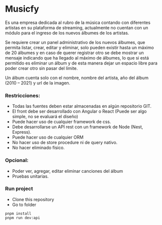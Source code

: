# Musicfy

Es una empresa dedicada al rubro de la música contando con diferentes artistas en su plataforma de streaming, actualmente no cuentan con un módulo para el ingreso de los nuevos álbumes de los artistas.

Se requiere crear un panel administrativo de los nuevos álbumes, que permita listar, crear, editar y eliminar, solo pueden existir hasta un máximo de 20 álbumes y en caso de querer registrar otro se debe mostrar un mensaje indicando que ha llegado al máximo de álbumes, lo que si está permitido es eliminar un álbum y de esta manera dejar un espacio libre para poder crear otro sin pasar del límite.

Un álbum cuenta solo con el nombre, nombre del artista, año del álbum (2010 – 2021) y url de la imagen.

### Restricciones:

- Todas las fuentes deben estar almacenadas en algún repositorio GIT.
- El front debe ser desarrollado con Angular o React (Puede ser algo simple, no se evaluará el diseño)
- Puede hacer uso de cualquier framework de css.
- Debe desarrollarse un API rest con un framework de Node (Nest, Express).
- Puede hacer uso de cualquier ORM
- No hacer uso de store procedure ni de query nativo.
- No hacer eliminado físico.

### Opcional:

- Poder ver, agregar, editar eliminar canciones del álbum
- Pruebas unitarias.

### Run project

- Clone this repository
- Go to folder

```
pnpm install
pnpm run dev:api
```
